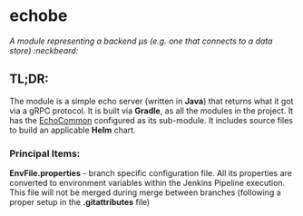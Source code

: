 # echobe
_A module representing a backend µs (e.g. one that connects to a data store) :neckbeard:_

## TL;DR:
The module is a simple echo server (written in **Java**) that returns what it got via a gRPC protocol. It is built via **Gradle**, as all the modules in the project. It has the [EchoCommon](https://github.com/demo4echo/EchoCommon) configured as its sub-module. It includes source files to build an applicable **Helm** chart.

### Principal Items:
**EnvFile.properties** - branch specific configuration file. All its properties are converted to environment variables within the Jenkins Pipeline execution. This file will not be merged during merge between branches (following a proper setup in the **.gitattributes** file)
